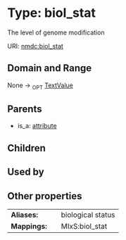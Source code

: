 
# Type: biol_stat


The level of genome modification

URI: [nmdc:biol_stat](https://microbiomedata/meta/biol_stat)


## Domain and Range

None ->  <sub>OPT</sub> [TextValue](TextValue.md)

## Parents

 *  is_a: [attribute](attribute.md)

## Children


## Used by


## Other properties

|  |  |  |
| --- | --- | --- |
| **Aliases:** | | biological status |
| **Mappings:** | | MIxS:biol_stat |

